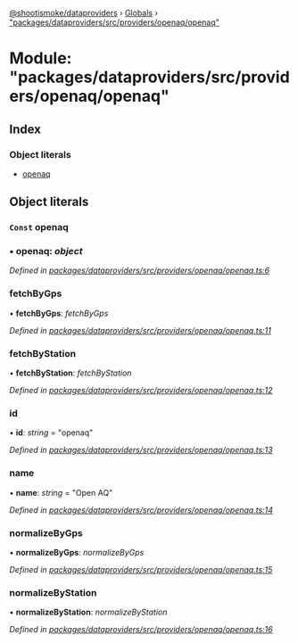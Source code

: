 [@shootismoke/dataproviders](../README.md) › [Globals](../globals.md) › ["packages/dataproviders/src/providers/openaq/openaq"](_packages_dataproviders_src_providers_openaq_openaq_.md)

# Module: "packages/dataproviders/src/providers/openaq/openaq"

## Index

### Object literals

* [openaq](_packages_dataproviders_src_providers_openaq_openaq_.md#const-openaq)

## Object literals

### `Const` openaq

### ▪ **openaq**: *object*

*Defined in [packages/dataproviders/src/providers/openaq/openaq.ts:6](https://github.com/shootismoke/common/blob/29c80cb/packages/dataproviders/src/providers/openaq/openaq.ts#L6)*

###  fetchByGps

• **fetchByGps**: *fetchByGps*

*Defined in [packages/dataproviders/src/providers/openaq/openaq.ts:11](https://github.com/shootismoke/common/blob/29c80cb/packages/dataproviders/src/providers/openaq/openaq.ts#L11)*

###  fetchByStation

• **fetchByStation**: *fetchByStation*

*Defined in [packages/dataproviders/src/providers/openaq/openaq.ts:12](https://github.com/shootismoke/common/blob/29c80cb/packages/dataproviders/src/providers/openaq/openaq.ts#L12)*

###  id

• **id**: *string* = "openaq"

*Defined in [packages/dataproviders/src/providers/openaq/openaq.ts:13](https://github.com/shootismoke/common/blob/29c80cb/packages/dataproviders/src/providers/openaq/openaq.ts#L13)*

###  name

• **name**: *string* = "Open AQ"

*Defined in [packages/dataproviders/src/providers/openaq/openaq.ts:14](https://github.com/shootismoke/common/blob/29c80cb/packages/dataproviders/src/providers/openaq/openaq.ts#L14)*

###  normalizeByGps

• **normalizeByGps**: *normalizeByGps*

*Defined in [packages/dataproviders/src/providers/openaq/openaq.ts:15](https://github.com/shootismoke/common/blob/29c80cb/packages/dataproviders/src/providers/openaq/openaq.ts#L15)*

###  normalizeByStation

• **normalizeByStation**: *normalizeByStation*

*Defined in [packages/dataproviders/src/providers/openaq/openaq.ts:16](https://github.com/shootismoke/common/blob/29c80cb/packages/dataproviders/src/providers/openaq/openaq.ts#L16)*
